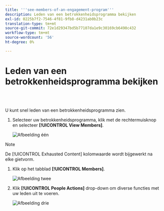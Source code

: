 ```yaml
---
title: '''see-members-of-an-engagement-program'''
description: Leden van een betrokkenheidsprogramma bekijken
exl-id: 0225b7f2-7546-4f81-9fb8-d4231ab0b23c
translation-type: tm+mt
source-git-commit: 72e1d29347bd5b77107da1e9c30169cb6490c432
workflow-type: tm+mt
source-wordcount: '56'
ht-degree: 0%

---
```


# Leden van een betrokkenheidsprogramma bekijken

<br> 

U kunt snel leden van een betrokkenheidsprogramma zien.

1. Selecteer uw betrokkenheidsprogramma, klik met de rechtermuisknop en selecteer **[!UICONTROL View Members]**.

   ![Afbeelding één](/help/sky/assets/engagement-programs/see-members-of-an-engagement-program/see-members-of-an-engagement-program-1.png)

>[!NOTE]
>
>De [!UICONTROL Exhausted Content] kolomwaarde wordt bijgewerkt na elke gietvorm.

1. Klik op het tabblad **[!UICONTROL Members]**.

   ![Afbeelding twee](/help/sky/assets/engagement-programs/see-members-of-an-engagement-program/see-members-of-an-engagement-program-2.png)

1. Klik **[!UICONTROL People Actions]** drop-down om diverse functies met uw leden uit te voeren.

   ![Afbeelding drie](/help/sky/assets/engagement-programs/see-members-of-an-engagement-program/see-members-of-an-engagement-program-3.png)
